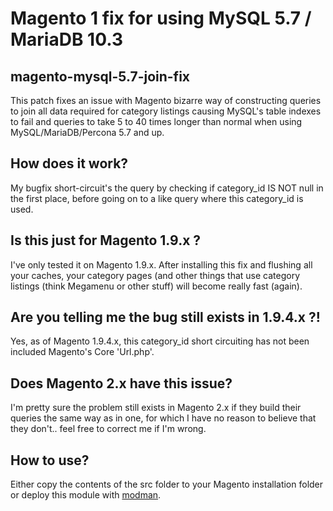 # Magento 1 fix for using MySQL 5.7 / MariaDB 10.3

## magento-mysql-5.7-join-fix
This patch fixes an issue with Magento bizarre way of constructing queries to join all data required for category listings causing MySQL's table indexes to fail and queries to take 5 to 40 times longer than normal when using MySQL/MariaDB/Percona 5.7 and up.

## How does it work?
My bugfix short-circuit's the query by checking if category_id IS NOT null in the first place, before going on to a like query where this category_id is used.

## Is this just for Magento 1.9.x ?
I've only tested it on Magento 1.9.x. After installing this fix and flushing all your caches, your category pages (and other things that use category listings (think Megamenu or other stuff) will become really fast (again).

## Are you telling me the bug still exists in 1.9.4.x ?!
Yes, as of Magento 1.9.4.x, this category_id short circuiting has not been included Magento's Core 'Url.php'.

## Does Magento 2.x have this issue?
I'm pretty sure the problem still exists in Magento 2.x if they build their queries the same way as in one, for which I have no reason to believe that they don't.. feel free to correct me if I'm wrong.

## How to use?
Either copy the contents of the src folder to your Magento installation folder or deploy this module with [modman](https://github.com/colinmollenhour/modman).
